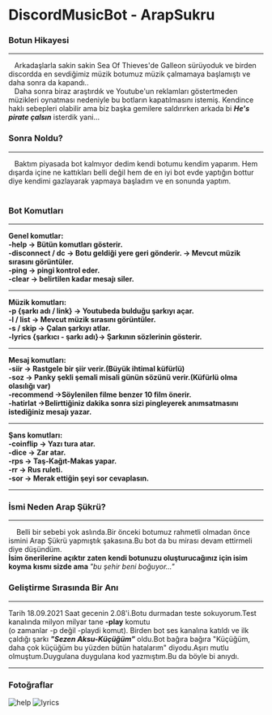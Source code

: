 # DiscordMusicBot - ArapSukru
### Botun Hikayesi
<hr>
&nbsp;&nbsp;&nbsp;Arkadaşlarla sakin sakin Sea Of Thieves'de Galleon sürüyoduk ve birden discordda en sevdiğimiz müzik botumuz müzik çalmamaya başlamıştı ve daha sonra da kapandı.. <br>
&nbsp;&nbsp;&nbsp;Daha sonra biraz araştırdık ve Youtube'un reklamları göstertmeden müzikleri oynatması nedeniyle bu botların kapatılmasını istemiş. Kendince haklı sebepleri olabilir ama biz başka gemilere saldırırken arkada bi <b><i>He's pirate çalsın</i></b> isterdik yani... <br>


### Sonra Noldu? <br>
<hr>
&nbsp;&nbsp;&nbsp;Baktım piyasada bot kalmıyor dedim kendi botumu kendim yaparım. Hem dışarda içine ne kattıkları belli değil hem de en iyi bot evde yaptığın bottur diye kendimi gazlayarak yapmaya başladım ve en sonunda yaptım. <br>
<br>

### Bot Komutları <br>
<hr>
<b>Genel komutlar: </b><br>
<b> -help -> Bütün komutları gösterir. </b><br>
<b> -disconnect / dc -> Botu geldiği yere geri gönderir. -> Mevcut müzik sırasını görüntüler. </b><br>
<b> -ping -> pingi kontrol eder. </b><br>
<b> -clear -> belirtilen kadar mesajı siler.</b><br>
<hr>

<b>Müzik komutları: </b><br>
<b> -p {şarkı adı / link} -> Youtubeda bulduğu şarkıyı açar. </b><br>
<b> -l / list -> Mevcut müzik sırasını görüntüler. </b><br>
<b> -s / skip -> Çalan şarkıyı atlar. </b><br>
<b> -lyrics {şarkıcı - şarkı adı}-> Şarkının sözlerinin gösterir. </b><br>
<hr>

<b>Mesaj komutları: </b><br>
<b> -siir -> Rastgele bir şiir verir.(Büyük ihtimal küfürlü)</b><br>
<b> -soz -> Panky şekli şemali misali günün sözünü verir.(Küfürlü olma olasılığı var) </b><br>
<b> -recommend ->Söylenilen filme benzer 10 film önerir.</b><br>
<b> -hatirlat ->Belirttiğiniz dakika sonra sizi pingleyerek anımsatmasını istediğiniz mesajı yazar.</b><br>
<hr>

<b>Şans komutları: </b><br>
<b> -coinflip -> Yazı tura atar.</b><br>
<b> -dice -> Zar atar.</b><br>
<b> -rps -> Taş-Kağıt-Makas yapar.</b><br>
<b> -rr -> Rus ruleti.</b><br>
<b> -sor -> Merak ettiğin şeyi sor cevaplasın.</b><br>
<hr>



### İsmi Neden Arap Şükrü? <br>
<hr>
&nbsp;&nbsp;&nbsp; Belli bir sebebi yok aslında.Bir önceki botumuz rahmetli olmadan önce ismini Arap Şükrü yapmıştık şakasına.Bu bot da bu mirası devam ettirmeli diye düşündüm.<br>
<b>İsim önerilerine açıktır zaten kendi botunuzu oluşturucağınız için isim koyma kısmı sizde ama </b><i>"bu şehir beni boğuyor..."</i>

### Geliştirme Sırasında Bir Anı <br>
<hr>
Tarih 18.09.2021 Saat gecenin 2.08'i.Botu durmadan teste sokuyorum.Test kanalında milyon milyar tane <b>-play</b> komutu<br>(o zamanlar -p değil -playdi komut). Birden bot ses kanalına katıldı ve ilk çaldığı şarkı <b><i>"Sezen Aksu-Küçüğüm"</i></b> oldu.Bot bağıra bağıra "Küçüğüm, daha çok küçüğüm bu yüzden bütün hatalarım" diyodu.Aşırı mutlu olmuştum.Duygulana duygulana kod yazmıştım.Bu da böyle bi anıydı.
<hr>



### Fotoğraflar <br>
![help](https://user-images.githubusercontent.com/30879498/156932878-7a7966c0-6a72-4d2b-be06-f54f31ff563a.png)
![lyrics](https://user-images.githubusercontent.com/30879498/156932881-3ba6e0d4-bbf1-4ca7-a855-6c48b0f53719.png)

